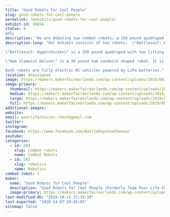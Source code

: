 ```yaml
---
title: "Good Robots For Cool People"
slug: good-robots-for-cool-people
permalink: /exhibits/good-robots-for-cool-people/
exhibit-id: 36654
status: 4
url: 
description: "We are debuting two combat robots; a 250 pound quadruped centaur robot named \"Battlesuit: Hyperchicken\" and a 30 pound sandwich robot named \"Ham Slamwich Deluxe\"! Both robots are fighting in Robot Ruckus!"
description-long: "Our exhibit consists of two robots;  \"Battlesuit: Hyperchicken\" and \"Ham Slamwich Deluxe\".

\"Battlesuit: Hyperchicken\" is a 250 pound quadruped with two lifting arms piloted by a rubber chicken. The robot is meant to resemble the 'power loader' from 'Aliens II' albeit driven by a chicken. It will be approximately a 36\" cube in volume (foot tip to foot tip) when completed. Legs are driven by twisted string actuators connected to brushless motors from electric skateboards. Each leg has 3 degrees of freedom and the arms have two a piece. It is controlled by a custom Cortex M4 board and kinematics firmware. Each motor controller connects to an encoder to provide feed back. 

\"Ham Slamwich Deluxe\" is a 30 pound ham sandwich shaped robot. It is an aluminum version of the original \"Ham Slamwich\". The original has fought in Atlanta during DragonCon but is not suited for the event at Orlando Maker Faire due to it being a tad delicate. The original sandwich is driven by two electric brushless motors and a hacked belt sander. It's primary purpose is to deliver sandwiches. The deluxe features a rotating bit of cheese that acts as a ring spinner. 

Both robots are fully electric RC vehicles powered by LiPo batteries."
location: Unassigned
image: https://makers.makerfaireorlando.com/wp-content/uploads/2019/08/IMG_6642-1024x768.jpg
image-primary:
  thumbnail: https://makers.makerfaireorlando.com/wp-content/uploads/2019/08/IMG_6642-150x150.jpg
  medium: https://makers.makerfaireorlando.com/wp-content/uploads/2019/08/IMG_6642-300x225.jpg
  large: https://makers.makerfaireorlando.com/wp-content/uploads/2019/08/IMG_6642-1024x768.jpg
  full: https://makers.makerfaireorlando.com/wp-content/uploads/2019/08/IMG_6642.jpg
additional-images:
website: 
email: poorlifechoices.robot@gmail.com
twitter: 
instagram: 
facebook: https://www.facebook.com/BattleRoyalewCheese/
youtube: 
categories:
  - id: 284
    slug: combat-robots
    name: Combat Robots
  - id: 142
    slug: robotics
    name: Robotics
combat-robot: 1
maker:
  name: "Good Robots for Cool People"
  description: "Good Robots for Cool People (Formerly Team Poor Life Choices) has competed in various robot competitions since 2001. Most recently we went on Battlebots with \"Battle Royale With Cheese\" a 250 cheese burger! We have two new robots we are bringing to Orlando to compete in Robot Ruckus! "
  image-primary: https://makers.makerfaireorlando.com/wp-content/uploads/2019/08/31886606_628554060838846_2143054192393060352_n.jpg
last-modified-db: "2019-10-11 21:33:10"
last-exported: "2020-14-07 20:45:05"
sitemap: false
---
```

